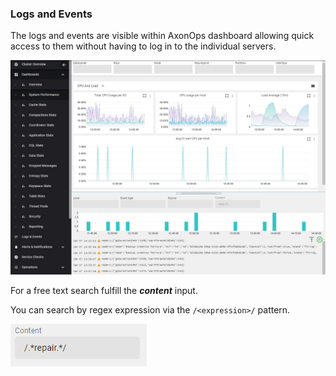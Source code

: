 
### Logs and Events
The logs and events are visible within AxonOps dashboard allowing quick access to them without having to log in to the individual servers.

![](./0.JPG)

For a free text search fulfill the ***content*** input.

You can search by regex expression via the `/<expression>/` pattern.

![](2021-01-26-14-25-08.png)